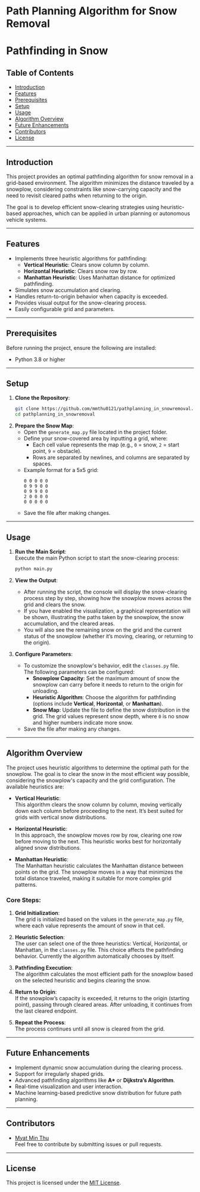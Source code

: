 # Path Planning Algorithm for Snow Removal
# **Pathfinding in Snow**

## **Table of Contents**
- [Introduction](#introduction)
- [Features](#features)
- [Prerequisites](#prerequisites)
- [Setup](#setup)
- [Usage](#usage)
- [Algorithm Overview](#algorithm-overview)
- [Future Enhancements](#future-enhancements)
- [Contributors](#contributors)
- [License](#license)

---

## **Introduction**
This project provides an optimal pathfinding algorithm for snow removal in a grid-based environment. The algorithm minimizes the distance traveled by a snowplow, considering constraints like snow-carrying capacity and the need to revisit cleared paths when returning to the origin.

The goal is to develop efficient snow-clearing strategies using heuristic-based approaches, which can be applied in urban planning or autonomous vehicle systems.

---

## **Features**
- Implements three heuristic algorithms for pathfinding:
  - **Vertical Heuristic**: Clears snow column by column.
  - **Horizontal Heuristic**: Clears snow row by row.
  - **Manhattan Heuristic**: Uses Manhattan distance for optimized pathfinding.
- Simulates snow accumulation and clearing.
- Handles return-to-origin behavior when capacity is exceeded.
- Provides visual output for the snow-clearing process.
- Easily configurable grid and parameters.

---

## **Prerequisites**
Before running the project, ensure the following are installed:
- Python 3.8 or higher
<!-- - Required Python libraries (see `requirements.txt` for the full list) -->

---

## **Setup**
1. **Clone the Repository**:
   ```bash
   git clone https://github.com/mmthu0121/pathplanning_in_snowremoval.git
   cd pathplanning_in_snowremoval

2. **Prepare the Snow Map**:  
   - Open the `generate_map.py` file located in the project folder.  
   - Define your snow-covered area by inputting a grid, where:  
     - Each cell value represents the map (e.g., `0` = snow, `2` = start point, `9` = obstacle).  
     - Rows are separated by newlines, and columns are separated by spaces.  
   - Example format for a 5x5 grid:  
     ```
     0 0 0 0 0
     0 9 9 0 0
     0 9 9 0 0
     2 0 0 0 0
     0 0 0 0 0
     ```
   - Save the file after making changes.

---

## **Usage**
1. **Run the Main Script**:  
   Execute the main Python script to start the snow-clearing process:
   ```bash
   python main.py

2. **View the Output**:  
   - After running the script, the console will display the snow-clearing process step by step, showing how the snowplow moves across the grid and clears the snow.  
   - If you have enabled the visualization, a graphical representation will be shown, illustrating the paths taken by the snowplow, the snow accumulation, and the cleared areas.
   - You will also see the remaining snow on the grid and the current status of the snowplow (whether it’s moving, clearing, or returning to the origin).

3. **Configure Parameters**:  
   - To customize the snowplow's behavior, edit the `classes.py` file.  
   The following parameters can be configured:
     - **Snowplow Capacity**: Set the maximum amount of snow the snowplow can carry before it needs to return to the origin for unloading.
     - **Heuristic Algorithm**: Choose the algorithm for pathfinding (options include **Vertical**, **Horizontal**, or **Manhattan**).
     - **Snow Map**: Update the file to define the snow distribution in the grid. The grid values represent snow depth, where `0` is no snow and higher numbers indicate more snow.
   - Save the file after making any changes.

---

## **Algorithm Overview**
The project uses heuristic algorithms to determine the optimal path for the snowplow. The goal is to clear the snow in the most efficient way possible, considering the snowplow's capacity and the grid configuration. The available heuristics are:

- **Vertical Heuristic**:  
  This algorithm clears the snow column by column, moving vertically down each column before proceeding to the next. It’s best suited for grids with vertical snow distributions.

- **Horizontal Heuristic**:  
  In this approach, the snowplow moves row by row, clearing one row before moving to the next. This heuristic works best for horizontally aligned snow distributions.

- **Manhattan Heuristic**:  
  The Manhattan heuristic calculates the Manhattan distance between points on the grid. The snowplow moves in a way that minimizes the total distance traveled, making it suitable for more complex grid patterns.

### **Core Steps**:
1. **Grid Initialization**:  
   The grid is initialized based on the values in the `generate_map.py` file, where each value represents the amount of snow in that cell.
   
2. **Heuristic Selection**:  
   The user can select one of the three heuristics: Vertical, Horizontal, or Manhattan, in the `classes.py` file. This choice affects the pathfinding behavior. Currently the algorithm automatically chooses by itself.

3. **Pathfinding Execution**:  
   The algorithm calculates the most efficient path for the snowplow based on the selected heuristic and begins clearing the snow.

4. **Return to Origin**:  
   If the snowplow’s capacity is exceeded, it returns to the origin (starting point), passing through cleared areas. After unloading, it continues from the last cleared endpoint.

5. **Repeat the Process**:  
   The process continues until all snow is cleared from the grid.

---

## **Future Enhancements**
- Implement dynamic snow accumulation during the clearing process.
- Support for irregularly shaped grids.
- Advanced pathfinding algorithms like **A\*** or **Dijkstra’s Algorithm**.
- Real-time visualization and user interaction.
- Machine learning-based predictive snow distribution for future path planning.

---

## **Contributors**
- [Myat Min Thu](https://github.com/mmthu0121)  
Feel free to contribute by submitting issues or pull requests.

---

## License
This project is licensed under the [MIT License](LICENSE).
